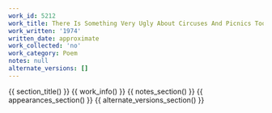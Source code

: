 ```yaml
---
work_id: 5212
work_title: There Is Something Very Ugly About Circuses And Picnics Too
work_written: '1974'
written_date: approximate
work_collected: 'no'
work_category: Poem
notes: null
alternate_versions: []
---
```


{{ section_title() }}
{{ work_info() }}
{{ notes_section() }}
{{ appearances_section() }}
{{ alternate_versions_section() }}